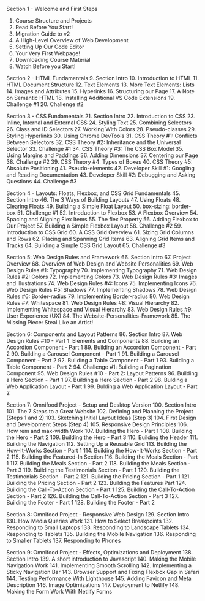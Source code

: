 Section 1 - Welcome and First Steps
1. Course Structure and Projects
2. Read Before You Start!
3. Migration Guide to v2
4. A High-Level Overview of Web Development
5. Setting Up Our Code Editor
6. Your Very First Webpage!
7. Downloading Course Material
8. Watch Before you Start!


Section 2 - HTML Fundamentals
9. Section Intro
10. Introduction to HTML
11. HTML Document Structure
12. Text Elements
13. More Text Elements: Lists
14. Images and Attributes
15. Hyperinks
16. Structuring our Page
17. A Note on Semantic HTML
18. Installing Additional VS Code Extensions
19. Challenge #1
20. Challenge #2


Section 3 - CSS Fundamentals
21. Section Intro
22. Introduction to CSS
23. Inline, Internal and External CSS
24. Styling Text
25. Combining Selectors
26. Class and ID Selectors
27. Working With Colors
28. Pseudo-classes
29. Styling Hyperlinks
30. Using Chrome DevTools
31. CSS Theory #1: Conflicts Between Selectors
32. CSS Theory #2: Inheritance and the Universal Selector
33. Challenge #1
34. CSS Theory #3: The CSS Box Model
35. Using Margins and Paddings
36. Adding Dimensions
37. Centering our Page
38. Challenge #2
39. CSS Theory #4: Types of Boxes
40. CSS Theory #5: Absolute Positioning
41. Pseudo-elements
42. Developer Skill #1: Googling and Reading Documentation
43. Developer Skill #2: Debugging and Asking Questions
44. Challenge #3


Section 4 - Layouts: Floats, Flexbox, and CSS Grid Fundamentals
45. Section Intro
46. The 3 Ways of Building Layouts
47. Using Floats
48. Clearing Floats
49. Building a Simple Float Layout
50. box-sizing: border-box
51. Challenge #1
52. Introduction to Flexbox
53. A Flexbox Overview
54. Spacing and Aligning Flex Items
55. The flex Property
56. Adding Flexbox to Our Project
57. Building a Simple Flexbox Layout
58. Challenge #2
59. Introduction to CSS Grid
60. A CSS Grid Overview
61. Sizing Grid Columns and Rows
62. Placing and Spanning Grid Items
63. Aligning Grid Items and Tracks
64. Building a Simple CSS Grid Layout
65. Challenge #3


Section 5: Web Design Rules and Framework
66. Section Intro
67. Project Overview
68. Overview of Web Design and Website Personalities
69. Web Design Rules #1: Typography
70. Implementing Typography
71. Web Design Rules #2: Colors
72. Implementing Colors
73. Web Design Rules #3: Images and Illustrations
74. Web Design Rules #4: Icons
75. Implementing Icons
76. Web Design Rules #5: Shadows
77. Implementing Shadows
78. Web Design Rules #6: Border-radius
79. Implementing Border-radius
80. Web Design Rules #7: Whitespace
81. Web Design Rules #8: Visual Hierarchy
82. Implementing Whitespace and Visual Hierarchy
83. Web Design Rules #9: User Experience (UX)
84. The Website-Personalities-Framework
85. The Missing Piece: Steal Like an Artist!


Section 6: Components and Layout Patterns
86. Section Intro
87. Web Design Rules #10 - Part 1: Elements and Components
88. Building an Accordion Component - Part 1
89. Building an Accordion Component - Part 2
90. Building a Carousel Component - Part 1
91. Building a Carousel Component - Part 2
92. Building a Table Component - Part 1
93. Building a Table Component - Part 2
94. Challenge #1: Building a Pagination Component
95. Web Design Rules #10 - Part 2: Layout Patterns
96. Building a Hero Section - Part 1
97. Building a Hero Section - Part 2
98. Bulding a Web Application Layout - Part 1
99. Bulding a Web Application Layout - Part 2


Section 7: Omnifood Project - Setup and Desktop Version
100. Section Intro
101. The 7 Steps to a Great Website
102. Defining and Planning the Project (Steps 1 and 2)
103. Sketching Initial Layout Ideas (Step 3)
104. First Design and Development Steps (Step 4)
105. Responsive Design Principles
106. How rem and max-width Work
107. Building the Hero - Part 1
108. Building the Hero - Part 2
109. Building the Hero - Part 3
110. Building the Header
111. Building the Navigation
112. Setting Up a Reusable Grid
113. Building the How-It-Works Section - Part 1
114. Building the How-It-Works Section - Part 2
115. Building the Featured-In Section
116. Building the Meals Section - Part 1
117. Building the Meals Section - Part 2
118. Building the Meals Section - Part 3
119. Building the Testimonials Section - Part 1
120. Building the Testimonials Section - Part 2
121. Building the Pricing Section - Part 1
121. Building the Pricing Section - Part 2
123. Building the Features Part
124. Building the Call-To-Action Section - Part 1
125. Building the Call-To-Action Section - Part 2
126. Building the Call-To-Action Section - Part 3
127. Building the Footer - Part 1
128. Building the Footer - Part 2



Section 8: Omnifood Project - Responsive Web Design
129. Section Intro
130. How Media Queries Work
131. How to Select Breakpoints
132. Responding to Small Laptops
133. Responding to Landscape Tablets
134. Responding to Tablets
135. Building the Mobile Navigation
136. Responding to Smaller Tablets
137. Responding to Phones



Section 9: Omnifood Project - Effects, Optimizations and Deployment
138. Section Intro
139. A short introduction to Javascript
140. Making the Mobile Navigation Work
141. Implementing Smooth Scrolling
142. Implementing a Sticky Navigation Bar
143. Browser Support and Fixing Flexbox Gap in Safari
144. Testing Performance With Lighthouse
145. Adding Favicon and Meta Description
146. Image Optimizations
147. Deployment to Netlify
148. Making the Form Work With Netlify Forms
